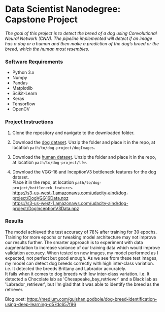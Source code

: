 # Data Scientist Nanodegree: Capstone Project

*The goal of this project is to detect the breed of a dog using Convolutional Neural Network (CNN). The pipeline implemented will detect if an image has a dog or a human and then make a prediction of the dog’s breed or the breed, which the human most resembles.*


### Software Requirements
* Python 3.x
* Numpy
* Pandas
* Matplotlib
* Scikit-Learn
* Keras
* Tensorflow
* OpenCV

### Project Instructions

1. Clone the repository and navigate to the downloaded folder.
2. Download the [dog dataset](https://s3-us-west-1.amazonaws.com/udacity-aind/dog-project/dogImages.zip).  Unzip the folder and place it in the repo, at location `path/to/dog-project/dogImages`.

3. Download the [human dataset](https://s3-us-west-1.amazonaws.com/udacity-aind/dog-project/lfw.zip).  Unzip the folder and place it in the repo, at location `path/to/dog-project/lfw`.

4. Download the VGG-16 and InceptionV3 bottleneck features for the dog dataset.  
Place it in the repo, at location `path/to/dog-project/bottleneck_features`.  
https://s3-us-west-1.amazonaws.com/udacity-aind/dog-project/DogVGG16Data.npz  
https://s3-us-west-1.amazonaws.com/udacity-aind/dog-project/DogInceptionV3Data.npz

### Results

The model achieved the test accuracy of 78% after training for 30 epochs. Training for more epochs or tweaking model architecture may not improve our results further. The smarter approach is to experiment with data augmentation to increase variance of our training data which would improve validation accuracy.
When tested on new images, my model performed as I expected, not perfect but good enough. As we see from these test images, my model can detect dog breeds correctly with high inter-class variation. i.e. It detected the breeds Brittany and Labrador accurately.   
It fails when it comes to dog breeds with low inter-class variation. i.e. It detected a Chocolate lab as 'Chesapeake_bay_retriever' and a Black lab as 'Labrador_retriever', but I'm glad that it was able to identify the breed as the retriever.  

Blog post:
https://medium.com/gulshan.godbole/dog-breed-identification-using-deep-learning-d57dc657f96
